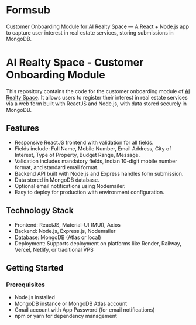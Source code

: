# Formsub
Customer Onboarding Module for AI Realty Space — A React + Node.js app to capture user interest in real estate services, storing submissions in MongoDB.
# AI Realty Space - Customer Onboarding Module

This repository contains the code for the customer onboarding module of [AI Realty Space](https://airealty.space/). It allows users to register their interest in real estate services via a web form built with ReactJS and Node.js, with data stored securely in MongoDB.

## Features

- Responsive ReactJS frontend with validation for all fields.
- Fields include: Full Name, Mobile Number, Email Address, City of Interest, Type of Property, Budget Range, Message.
- Validation includes mandatory fields, Indian 10-digit mobile number format, and standard email format.
- Backend API built with Node.js and Express handles form submission.
- Data stored in MongoDB database.
- Optional email notifications using Nodemailer.
- Easy to deploy for production with environment configuration.

## Technology Stack

- Frontend: ReactJS, Material-UI (MUI), Axios
- Backend: Node.js, Express.js, Nodemailer
- Database: MongoDB (Atlas or local)
- Deployment: Supports deployment on platforms like Render, Railway, Vercel, Netlify, or traditional VPS

## Getting Started

### Prerequisites

- Node.js installed
- MongoDB instance or MongoDB Atlas account
- Gmail account with App Password (for email notifications)
- npm or yarn for dependency management
